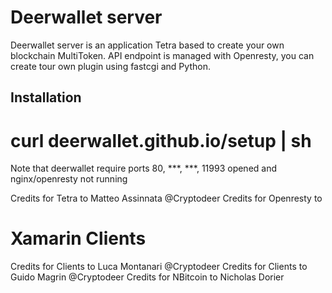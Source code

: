 Deerwallet server
=====

Deerwallet server is an application Tetra based to create your own blockchain MultiToken.
API endpoint is managed with Openresty, you can create tour own plugin using fastcgi and Python.

Installation
------

# curl deerwallet.github.io/setup | sh

Note that deerwallet require ports 80, ***, ***, 11993 opened and nginx/openresty not running


Credits for Tetra to Matteo Assinnata @Cryptodeer
Credits for Openresty to

Xamarin Clients
=====


Credits for Clients to Luca Montanari @Cryptodeer
Credits for Clients to Guido Magrin @Cryptodeer
Credits for NBitcoin to Nicholas Dorier 